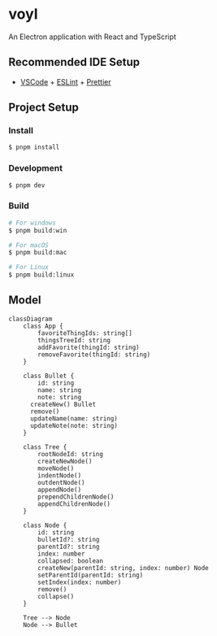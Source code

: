# voyl

An Electron application with React and TypeScript

## Recommended IDE Setup

- [VSCode](https://code.visualstudio.com/) + [ESLint](https://marketplace.visualstudio.com/items?itemName=dbaeumer.vscode-eslint) + [Prettier](https://marketplace.visualstudio.com/items?itemName=esbenp.prettier-vscode)

## Project Setup

### Install

```bash
$ pnpm install
```

### Development

```bash
$ pnpm dev
```

### Build

```bash
# For windows
$ pnpm build:win

# For macOS
$ pnpm build:mac

# For Linux
$ pnpm build:linux
```
## Model

```mermaid
classDiagram
	class App {
		favoriteThingIds: string[]
		thingsTreeId: string
		addFavorite(thingId: string)
		removeFavorite(thingId: string)
	}
	
	class Bullet {
		id: string
		name: string
		note: string
	  createNew() Bullet
	  remove()
	  updateName(name: string)
	  updateNote(note: string)
	}
	
	class Tree {
		rootNodeId: string
		createNewNode()
		moveNode()
		indentNode()
		outdentNode()
		appendNode()
		prependChildrenNode()
		appendChildrenNode()
	}
	
	class Node {
		id: string
		bulletId?: string
		parentId?: string
		index: number
		collapsed: boolean
		createNew(parentId: string, index: number) Node
		setParentId(parentId: string)
		setIndex(index: number)
		remove()
		collapse()
	}
	
	Tree --> Node
	Node --> Bullet
```
